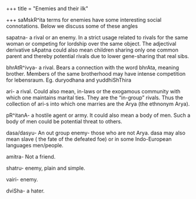 +++
title = "Enemies and their ilk"

+++
saMskR^ita terms for enemies have some interesting social connotations.
Below we discuss some of these angles

sapatna- a rival or an enemy. In a strict usage related to rivals for
the same woman or competing for lordship over the same object. The
adjectival derivative sApatna could also mean children sharing only one
common parent and thereby potential rivals due to lower gene-sharing
that real sibs.

bhrAtR^ivya- a rival. Bears a connection with the word bhrAta, meaning
brother. Members of the same brotherhood may have intense competition
for lebensraum. Eg. duryodhana and yuddhiShThira

ari- a rival. Could also mean, in-laws or the exogamous community with
which one maintains marital ties. They are the “in-group” rivals. Thus
the collection of ari-s into which one marries are the Arya (the
ethnonym Arya).

pR^itanA- a hostile agent or army. It could also mean a body of men.
Such a body of men could be potential threat to others.  

dasa/dasyu- An out group enemy- those who are not Arya. dasa may also
mean slave ( the fate of the defeated foe) or in some Indo-European
languages men/people.

amitra- Not a friend.

shatru- enemy, plain and simple.

vairi- enemy.

dviSha- a hater.
